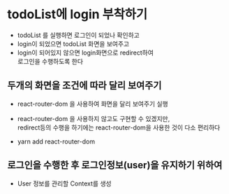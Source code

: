 # todoList에 login 부착하기

- todoList 를 실행하면 로그인이 되었나 확인하고
- login이 되었으면 todoList 화면을 보여주고
- login이 되어있지 않으면 login화면으로 redirect하여  
  로그인을 수행하도록 한다

## 두개의 화면을 조건에 따라 달리 보여주기

- react-router-dom 을 사용하여 화면을 달리 보여주기 실행
- react-router-dom 을 사용하지 않고도 구현할 수 있겠지만,  
  redirect등의 수행을 하기에는 react-router-dom을 사용한 것이 다소 편리하다

- yarn add react-router-dom

## 로그인을 수행한 후 로그인정보(user)을 유지하기 위하여

- User 정보를 관리할 Context를 생성
